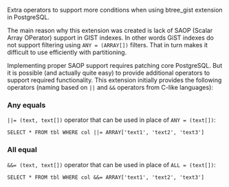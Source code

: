 Extra operators to support more conditions when using btree_gist extension in PostgreSQL.

The main reason why this extension was created is lack of SAOP (Scalar Array OPerator) support in GIST indexes.
In other words GiST indexes do not support filtering using `ANY = (ARRAY[])` filters.
That in turn makes it difficult to use efficiently with partitioning.

Implementing proper SAOP support requires patching core PostgreSQL.
But it is possible (and actually quite easy) to provide additional operators to support required functionality.
This extension initially provides the following operators (naming based on `||` and `&&` operators from C-like languages):
### Any equals
`||= (text, text[])` operator that can be used in place of `ANY = (text[])`:

```
SELECT * FROM tbl WHERE col ||= ARRAY['text1', 'text2', 'text3']
```
### All equal
`&&= (text, text[])` operator that can be used in place of `ALL = (text[])`:

```
SELECT * FROM tbl WHERE col &&= ARRAY['text1', 'text2', 'text3']
```
